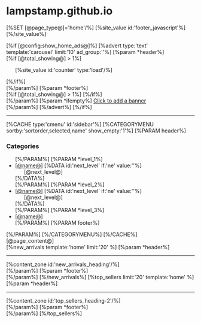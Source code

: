 # lampstamp.github.io
[%SET [@page_type@]='home'/%]
[%site_value id:'footer_javascript'%]
	<script type="text/javascript">
		$('.row-slider').slick({
			dots: false,
			infinite: true,
			speed: 300,
			autoplay: true,
			slidesToShow: 4,
			slidesToScroll:1,
			responsive: [
				{
					breakpoint: 1199,
					settings: {
						slidesToShow: 3,
						slidesToScroll: 1,
					}
				},
				{
					breakpoint: 991,
					settings: {
						slidesToShow: 2,
						slidesToScroll: 1,
					}
				},
				{

					breakpoint: 767,
					settings: {
						slidesToShow: 2,
						slidesToScroll: 1,
					}
				},
				{

					breakpoint: 467, //xs view settings for main image
					settings: {
						slidesToShow: 1,
						slidesToScroll: 1,
					}
				}
			]
		});
</script>
[%/site_value%]
<div class="col-xs-12">
	[%if [@config:show_home_ads@]%]
		[%advert type:'text' template:'carousel' limit:'10' ad_group:''%]
			[%param *header%]
				<div id="homepageCarousel" class="carousel slide">
					[%if [@total_showing@] > 1%]
						<ol class="carousel-indicators">
							[%site_value id:'counter' type:'load'/%]
						</ol>
					[%/if%]
					<div class="carousel-inner">
			[%/param%]
			[%param *footer%]
					</div>
					[%if [@total_showing@] > 1%]
						<a class="left carousel-control" href="#homepageCarousel" data-slide="prev">
							<span class="fa fa-chevron-left"></span>
						</a>
						<a class="right carousel-control" href="#homepageCarousel" data-slide="next">
							<span class="fa fa-chevron-right"></span>
						</a>
					[%/if%]
				</div>
			[%/param%]
			[%param *ifempty%]
				<a class="neto-placeholder neto-placeholder-rotator btn-loads" data-loading-text="<i class='fa fa-spinner fa-spin' style='font-size: 14px'></i>" href="[@config:home_url@]/_cpanel?item=adw&page=view&id=New&plan_id=1">
					Click to add a banner<br/>
				</a>
			[%/param%]
		[%/advert%]
	[%/if%]
	<hr>
<aside class="col-xs-12 col-sm-3" id="left-sidebar">
	[%CACHE type:'cmenu' id:'sidebar'%]
	[%CATEGORYMENU sortby:'sortorder,selected,name' show_empty:'1'%]
		[%PARAM header%]
			<div class="panel panel-default hidden-xs">
				<div class="panel-heading"><h3 class="panel-title">Categories</h3></div>
				<ul class="list-group" role="navigation" aria-label="Category menu">
				[%/PARAM%]
				[%PARAM *level_1%]
					<li class="[%DATA id:'next_level' if:'ne' value:''%]dropdown dropdown-hover[%/DATA%]"><a href="[@url@]" class="list-group-item dropdown-toggle" >[@name@]</a>
						[%DATA id:'next_level' if:'ne' value:''%]
							<ul class="dropdown-menu dropdown-menu-horizontal">
								[@next_level@]
							</ul>
						[%/DATA%]
					</li>
				[%/PARAM%]
				[%PARAM *level_2%]
					<li class="[%DATA id:'next_level' if:'ne' value:''%]dropdown dropdown-hover[%/DATA%]">
						<a href="[@url@]" >[@name@]</a>
						[%DATA id:'next_level' if:'ne' value:''%]
							<ul class="dropdown-menu dropdown-menu-horizontal">
								[@next_level@]
							</ul>
						[%/DATA%]
					</li>
				[%/PARAM%]
				[%PARAM *level_3%]
					<li class="lv3-li">
						<a href="[@url@]" >[@name@]</a>
					</li>
				[%/PARAM%]
				[%PARAM footer%]
				</ul>
			</div>
		[%/PARAM%]
	[%/CATEGORYMENU%]
	[%/CACHE%]
</aside>
<div class="col-xs-12 col-sm-9">
	<section id="homepage-content" class="n-responsive-content" aria-label="Main Description">[@page_content@]</section>
	[%new_arrivals template:'home' limit:'20' %]
		[%param *header%]
			<hr />
			<div class="text-center">
				[%content_zone id:'new_arrivals_heading'/%]
			</div>
			<div class="slider-container">
				<div class="row row-slider">
		[%/param%]
		[%param *footer%]
				</div>
			</div>
		[%/param%]
	[%/new_arrivals%]
	[%top_sellers limit:'20' template:'home' %]
		[%param *header%]
			<hr />
			<div class="text-center">
				[%content_zone id:'top_sellers_heading-2'/%]
			</div>
			<div class="slider-container">
				<div class="row row-slider">
		[%/param%]
		[%param *footer%]
				</div>
			</div>
		[%/param%]
	[%/top_sellers%]
</div>
